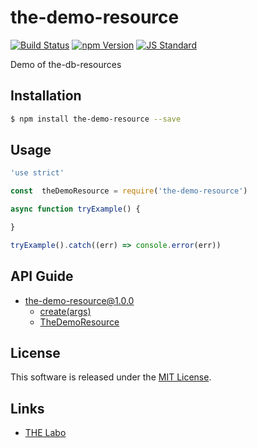 the-demo-resource
==========

<!---
This file is generated by ape-tmpl. Do not update manually.
--->

<!-- Badge Start -->
<a name="badges"></a>

[![Build Status][bd_travis_shield_url]][bd_travis_url]
[![npm Version][bd_npm_shield_url]][bd_npm_url]
[![JS Standard][bd_standard_shield_url]][bd_standard_url]

[bd_repo_url]: https://github.com/the-labo/the-demo-resource
[bd_travis_url]: http://travis-ci.org/the-labo/the-demo-resource
[bd_travis_shield_url]: http://img.shields.io/travis/the-labo/the-demo-resource.svg?style=flat
[bd_travis_com_url]: http://travis-ci.com/the-labo/the-demo-resource
[bd_travis_com_shield_url]: https://api.travis-ci.com/the-labo/the-demo-resource.svg?token=
[bd_license_url]: https://github.com/the-labo/the-demo-resource/blob/master/LICENSE
[bd_codeclimate_url]: http://codeclimate.com/github/the-labo/the-demo-resource
[bd_codeclimate_shield_url]: http://img.shields.io/codeclimate/github/the-labo/the-demo-resource.svg?style=flat
[bd_codeclimate_coverage_shield_url]: http://img.shields.io/codeclimate/coverage/github/the-labo/the-demo-resource.svg?style=flat
[bd_gemnasium_url]: https://gemnasium.com/the-labo/the-demo-resource
[bd_gemnasium_shield_url]: https://gemnasium.com/the-labo/the-demo-resource.svg
[bd_npm_url]: http://www.npmjs.org/package/the-demo-resource
[bd_npm_shield_url]: http://img.shields.io/npm/v/the-demo-resource.svg?style=flat
[bd_standard_url]: http://standardjs.com/
[bd_standard_shield_url]: https://img.shields.io/badge/code%20style-standard-brightgreen.svg

<!-- Badge End -->


<!-- Description Start -->
<a name="description"></a>

Demo of the-db-resources

<!-- Description End -->


<!-- Overview Start -->
<a name="overview"></a>



<!-- Overview End -->


<!-- Sections Start -->
<a name="sections"></a>

<!-- Section from "doc/guides/01.Installation.md.hbs" Start -->

<a name="section-doc-guides-01-installation-md"></a>

Installation
-----

```bash
$ npm install the-demo-resource --save
```


<!-- Section from "doc/guides/01.Installation.md.hbs" End -->

<!-- Section from "doc/guides/02.Usage.md.hbs" Start -->

<a name="section-doc-guides-02-usage-md"></a>

Usage
---------

```javascript
'use strict'

const  theDemoResource = require('the-demo-resource')

async function tryExample() {

}

tryExample().catch((err) => console.error(err))

```


<!-- Section from "doc/guides/02.Usage.md.hbs" End -->

<!-- Section from "doc/guides/10.API Guide.md.hbs" Start -->

<a name="section-doc-guides-10-a-p-i-guide-md"></a>

API Guide
-----

+ [the-demo-resource@1.0.0](./doc/api/api.md)
  + [create(args)](./doc/api/api.md#the-demo-resource-function-create)
  + [TheDemoResource](./doc/api/api.md#the-demo-resource-class)


<!-- Section from "doc/guides/10.API Guide.md.hbs" End -->


<!-- Sections Start -->


<!-- LICENSE Start -->
<a name="license"></a>

License
-------
This software is released under the [MIT License](https://github.com/the-labo/the-demo-resource/blob/master/LICENSE).

<!-- LICENSE End -->


<!-- Links Start -->
<a name="links"></a>

Links
------

+ [THE Labo][t_h_e_labo_url]

[t_h_e_labo_url]: https://github.com/the-labo

<!-- Links End -->
